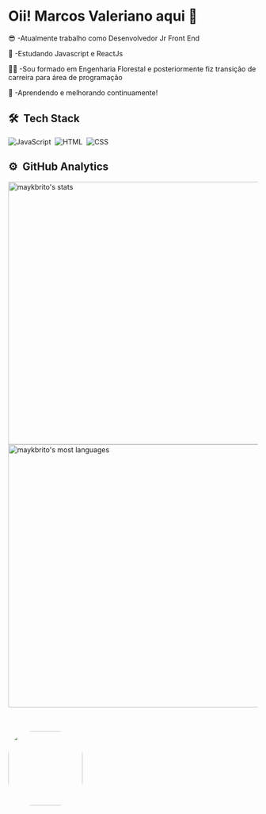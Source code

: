# Oii! Marcos Valeriano aqui 🤘

😎 -Atualmente trabalho como Desenvolvedor Jr Front End 

🧐 -Estudando Javascript e ReactJs

👨‍💻 -Sou formado em Engenharia Florestal e posteriormente fiz transição de carreira para área de programação 

🤲 -Aprendendo e melhorando continuamente!
<br>
## 🛠 &nbsp;Tech Stack

![JavaScript](https://img.shields.io/badge/-JavaScript-05122A?style=flat&logo=javascript)&nbsp;
![HTML](https://img.shields.io/badge/-HTML-05122A?style=flat&logo=HTML5)&nbsp;
![CSS](https://img.shields.io/badge/-CSS-05122A?style=flat&logo=CSS3&logoColor=1572B6)&nbsp;
<br>
## ⚙️ &nbsp;GitHub Analytics

<p align="left">
<img width="530em" src="https://github-readme-stats.vercel.app/api?username=marcosfov&show_icons=true&theme=vision-friendly-dark" alt="maykbrito's stats"/>
<img width="530em" src="https://github-readme-stats.vercel.app/api/top-langs/?username=marcosfov&layout=compact&theme=vision-friendly-dark" alt="maykbrito's most languages"/>
</p>
<br>
<div style="display: inline_block"><br>
  <img align="left" alt="" height="150" style="border-radius:50px;" src="https://images.app.goo.gl/9uN8vPbkG3CYx2gu6?width=676&height=676">
</div>
